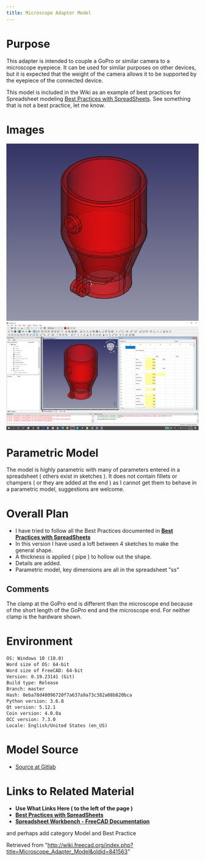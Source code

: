 ```yaml
---
title: Microscope Adapter Model
---
```


# Purpose

This adapter is intended to couple a GoPro or similar camera to a microscope eyepiece. It can be used for similar purposes on other devices, but it is expected
that the weight of the camera allows it to be supported by the eyepiece of the connected device.

This model is included in the Wiki as an example of best practices for Spreadsheet modeling [Best Practices with SpreadSheets](/Best_Practices_with_SpreadSheets "Best Practices with SpreadSheets"). See something that is not a best practice, let me know.

# Images

![](/src/assets/images/Mscope_adapter_1.png)
![](/src/assets/images/Mscope_adapter_ss.png)

# Parametric Model

The model is highly parametric with many of parameters entered in a spreadsheet ( others exist in sketches ). It does not contain fillets or champers ( or they are added at the end ) as I cannot get them to behave in a parametric model, suggestions are welcome.

# Overall Plan

- I have tried to follow all the Best Practices documented in **[Best Practices with SpreadSheets](/Best_Practices_with_SpreadSheets "Best Practices with SpreadSheets")**
- In this version I have used a loft between 4 sketches to make the general shape.
- A thickness is applied ( pipe ) to hollow out the shape.
- Details are added.
- Parametric model, key dimensions are all in the spreadsheet "ss"

## Comments

The clamp at the GoPro end is different than the microscope end because of the short length of the GoPro end and the microscope end.
For neither clamp is the hardware shown.

# Environment

```
OS: Windows 10 (10.0)
Word size of OS: 64-bit
Word size of FreeCAD: 64-bit
Version: 0.19.23141 (Git)
Build type: Release
Branch: master
Hash: 0eba78d40096720f7a637a9a73c382a08b820bca
Python version: 3.6.8
Qt version: 5.12.1
Coin version: 4.0.0a
OCC version: 7.3.0
Locale: English/United States (en_US)

```

# Model Source

- [Source at Gitlab](https://gitlab.com/russhensel/freecadtest/-/blob/master/mscope_adapter_3.FCStd)

# Links to Related Material

- **Use What Links Here ( to the left of the page )**
- **[Best Practices with SpreadSheets](/Best_Practices_with_SpreadSheets "Best Practices with SpreadSheets")**
- **[Spreadsheet Workbench - FreeCAD Documentation](https://wiki.freecadweb.org/Spreadsheet_Workbench)**

and perhaps add category Model and Best Practice

Retrieved from "<http://wiki.freecad.org/index.php?title=Microscope_Adapter_Model&oldid=841563>"
